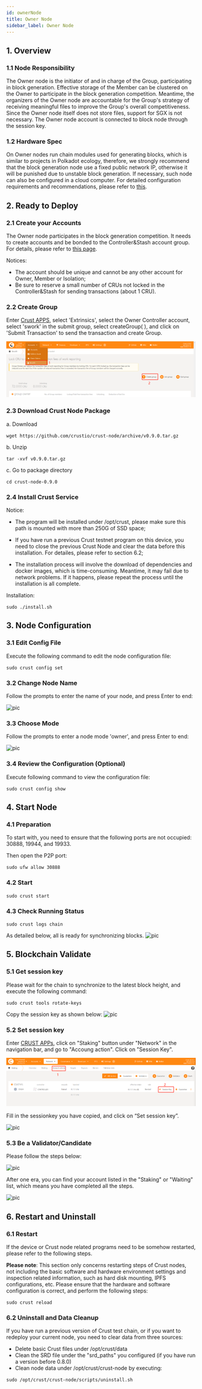 ```yaml
---
id: ownerNode
title: Owner Node
sidebar_label: Owner Node
---
```


## 1. Overview

### 1.1 Node Responsibility

The Owner node is the initiator of and in charge of the Group, participating in block generation. Effective storage of the Member can be clustered on the Owner to participate in the block generation competition. Meantime, the organizers of the Owner node are accountable for the Group's strategy of receiving meaningful files to improve the Group's overall competitiveness. Since the Owner node itself does not store files, support for SGX is not necessary. The Owner node account is connected to block node through the session key. 

### 1.2 Hardware Spec

On Owner nodes run chain modules used for generating blocks, which is  similar to projects in Polkadot ecology, therefore, we strongly recommend that the block generation node use a fixed public network IP, otherwise it will be punished due to unstable block generation. If necessary, such node can also be configured in a cloud computer.  For detailed configuration requirements and recommendations, please refer to [this](node-Hard-wareSpec.md).

## 2. Ready to Deploy

### 2.1 Create your Accounts

The Owner node participates in the block generation competition. It needs to create accounts and be bonded to the Controller&Stash account group. For details, please refer to [this page](new-bond.md). 

Notices:

* The account should be unique and cannot be any other account for Owner, Member or Isolation;
* Be sure to reserve a small number of CRUs not locked in the Controller&Stash for sending transactions (about 1 CRU).

### 2.2 Create Group

Enter [Crust APPS](https://apps.crust.network/#/explorer), select 'Extrinsics', select the Owner Controller account, select 'swork' in the submit group, select createGroup( ), and click on 'Submit Transaction' to send the transaction and create Group.

![pic](assets/mining/create_group.png)

### 2.3 Download Crust Node Package

a. Download

```plain
wget https://github.com/crustio/crust-node/archive/v0.9.0.tar.gz
```
b. Unzip
```plain
tar -xvf v0.9.0.tar.gz
```
c. Go to package directory
```plain
cd crust-node-0.9.0
```
### 2.4 Install Crust Service

Notice:

* The program will be installed under /opt/crust, please make sure this path is mounted with more than 250G of SSD space;

* If you have run a previous Crust testnet program on this device, you need to close the previous Crust Node and clear the data before this installation. For detailes, please refer to section 6.2;

* The installation process will involve the download of dependencies and docker images, which is time-consuming. Meantime, it may fail due to network problems. If it happens, please repeat the process until the installation is all complete.

Installation:

```plain
sudo ./install.sh
```
## 3. Node Configuration

### 3.1 Edit Config File

Execute the following command to edit the node configuration file:

```plain
sudo crust config set
```
### 3.2 Change Node Name

Follow the prompts to enter the name of your node, and press Enter to end:

![pic](assets/mining/owner_name.png)

### 3.3 Choose Mode

Follow the prompts to enter a node mode 'owner', and press Enter to end:

![pic](assets/mining/owner_mode.png)

### 3.4 Review the Configuration (Optional)

Execute following command to view the configuration file:

```plain
sudo crust config show
```
## 4. Start Node

### 4.1 Preparation

To start with, you need to ensure that the following ports are not occupied: 30888, 19944, and 19933.

Then open the P2P port:

```plain
sudo ufw allow 30888
```
### 4.2 Start

```plain
sudo crust start 
```
### 4.3 Check Running Status

```plain
sudo crust logs chain
```
As detailed below, all is ready for synchronizing blocks. 
![pic](assets/mining/owner_all_run.png)

## 5. Blockchain Validate

### 5.1 Get session key

Please wait for the chain to synchronize to the latest block height, and execute the following command:

```plain
sudo crust tools rotate-keys
```
Copy the session key as shown below:
![pic](assets/mining/gen_sessionkey.png)

### 5.2  Set session key

Enter [CRUST APPs](https://apps.crust.network/), click on "Staking" button under "Network" in the navigation bar, and go to "Accoung action". Click on "Session Key".

![pic](assets/mining/set_sessionkey1.png)

Fill in the sessionkey you have copied, and click on “Set session key”.

![pic](assets/mining/set_sessionkey2.png)


### 5.3 Be a Validator/Candidate

Please follow the steps below:

![pic](assets/mining/be_validator1.png)

After one era, you can find your account listed in the "Staking" or "Waiting" list, which means you have completed all the steps.

![pic](assets/mining/be_validator2.png)


## 6. Restart and Uninstall

### 6.1 Restart

If the device or Crust node related programs need to be somehow restarted, please refer to the following steps. 

**Please note**: This section only concerns restarting steps of Crust nodes, not including the basic software and hardware environment settings and inspection related information, such as hard disk mounting, IPFS configurations, etc. Please ensure that the hardware and software configuration is correct, and perform the following steps:

```plain
sudo crust reload
```
### 6.2 Uninstall and Data Cleanup


If you have run a previous version of Crust test chain, or if you want to redeploy your current node, you need to clear data from three sources:

* Delete basic Crust files under /opt/crust/data
* Clean the SRD file under the "srd_paths" you configured (if you have run a version before 0.8.0)
* Clean node data under /opt/crust/crust-node by executing:

```plain
sudo /opt/crust/crust-node/scripts/uninstall.sh
```
